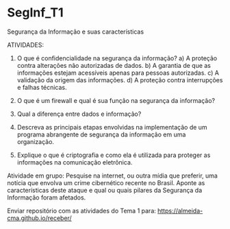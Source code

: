 # SegInf_T1
Segurança da Informação e suas características

ATIVIDADES:

1. O que é confidencialidade na segurança da informação?
a) A proteção contra alterações não autorizadas de dados.
b) A garantia de que as informações estejam acessíveis apenas para pessoas autorizadas.
c) A validação da origem das informações.
d) A proteção contra interrupções e falhas técnicas.

2. O que é um firewall e qual é sua função na segurança da informação?
3. Qual a diferença entre dados e informação?
4. Descreva as principais etapas envolvidas na implementação de um programa abrangente de segurança da informação em uma organização.
5. Explique o que é criptografia e como ela é utilizada para proteger as informações na comunicação eletrônica.

Atividade em grupo:
Pesquise na internet, ou outra mídia que preferir, uma notícia que envolva um crime cibernético recente no Brasil. Aponte as características deste ataque e qual ou quais pilares da Segurança da Informação foram afetados.

Enviar repositório com as atividades do Tema 1 para: https://almeida-cma.github.io/receber/


